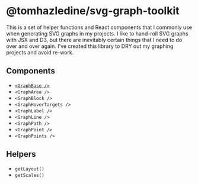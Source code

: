 # @tomhazledine/svg-graph-toolkit

This is a set of helper functions and React components that I commonly use when generating SVG graphs in my projects. I like to hand-roll SVG graphs with JSX and D3, but there are inevitably certain things that I need to do over and over again. I've created this library to DRY out my graphing projects and avoid re-work.

## Components

* [`<GraphBase />`](./docs/GraphBase.md)
* `<GraphArea />`
* `<GraphBlock />`
* `<GraphHoverTargets />`
* `<GraphLabel />`
* `<GraphLine />`
* `<GraphPath />`
* `<GraphPoint />`
* `<GraphPoints />`

## Helpers

* `getLayout()`
* `getScales()`